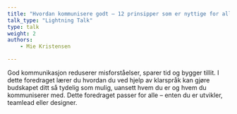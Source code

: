 ```yaml
---
title: "Hvordan kommunisere godt – 12 prinsipper som er nyttige for alle"
talk_type: "Lightning Talk"
type: talk
weight: 2
authors:
    - Mie Kristensen

---
```

God kommunikasjon reduserer misforståelser, sparer tid og bygger tillit. I dette foredraget lærer du hvordan du ved hjelp av klarspråk kan gjøre budskapet ditt så tydelig som mulig, uansett hvem du er og hvem du kommuniserer med. Dette foredraget passer for alle – enten du er utvikler, teamlead eller designer.
